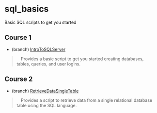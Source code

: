 # sql_basics
Basic SQL scripts to get you started

## Course 1
- (branch) [IntroToSQLServer](https://github.com/jenniferp1/sql_basics/tree/IntroToSQLServer) <br/>
> &emsp;Provides a basic script to get you started creating databases, tables, queries, and user logins.

## Course 2
- (branch) [RetrieveDataSingleTable](https://github.com/jenniferp1/sql_basics/tree/RetrieveDataSingleTable)
> &emsp;Provides a script to retrieve data from a single relational database table using the SQL language.
